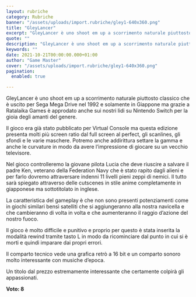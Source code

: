 ```yaml
---
layout: rubriche
category: Rubriche
banner: "/assets/uploads/import.rubriche/gley1-640x360.png"
title: "GleyLancer"
excerpt: "GleyLancer è uno shoot em up a scorrimento naturale piuttosto classico che è uscito per Sega Mega Drive nel 1992 e solamente in Giappone ma grazie a Ratalaika Games è approdato anche sui nostri lidi su Nintendo Switch per la gioia degli amanti del genere. Il gioco era già stato pubblicato per Virtual Console ma [&hellip"
quote: ""
description: "GleyLancer è uno shoot em up a scorrimento naturale piuttosto classico che è uscito per Sega Mega Drive nel 1992 e solamente in Giappone ma grazie a Ratalaika Games è approdato anche sui nostri lidi su Nintendo Switch per la gioia degli amanti del genere. Il gioco era già stato pubblicato per Virtual Console ma [&hellip"
keywords: ""
date: 2021-10-21T00:00:00.000+01:00
author: "Game Master"
cover: "/assets/uploads/import.rubriche/gley1-640x360.png"
pagination:
  enabled: true

---
```


GleyLancer è uno shoot em up a scorrimento naturale piuttosto classico che è uscito per Sega Mega Drive nel 1992 e solamente in Giappone ma grazie a Ratalaika Games è approdato anche sui nostri lidi su Nintendo Switch per la gioia degli amanti del genere.

Il gioco era già stato pubblicato per Virtual Console ma questa edizione presenta molti più screen ratio dal full screen al perfect, gli scanlines, gli sfondi e le varie maschere. Potremo anche addirittura settare la gamma e anche le curvature in modo da avere l’impressione di giocare su un vecchio televisore.

Nel gioco controlleremo la giovane pilota Lucia che deve riuscire a salvare il padre Ken, veterano della Federation Navy che è stato rapito dagli alieni e per farlo dovremo attraversare indenni 11 livelli pieni zeppi di nemici. Il tutto sarà spiegato attraverso delle cutscenes in stile anime completamente in giapponese ma sottotitolato in inglese.

La caratteristica del gameplay è che non sono presenti potenziamenti come in giochi similari bensì satelliti che si aggiungeranno alla nostra navicella e che cambieranno di volta in volta e che aumenteranno il raggio d’azione del nostro fuoco.

Il gioco è molto difficile e punitivo e proprio per questo è stata inserita la modalità rewind tramite tasto L in modo da ricominciare dal punto in cui si è morti e quindi imparare dai propri errori.

Il comparto tecnico vede una grafica retrò a 16 bit e un comparto sonoro molto interessante con musiche d’epoca.

Un titolo dal prezzo estremamente interessante che certamente colpirà gli appassionati.

**Voto: 8**